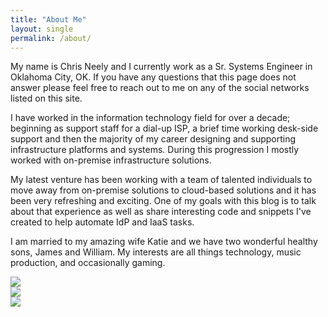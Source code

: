 ```yaml
---
title: "About Me"
layout: single
permalink: /about/
---
```


My name is Chris Neely and I currently work as a Sr. Systems Engineer in Oklahoma City, OK.  If you have any questions that this page does not answer please feel free to reach out to me on any of the social networks listed on this site.

I have worked in the information technology field for over a decade; beginning as support staff for a dial-up ISP, a brief time working desk-side support and then the majority of my career designing and supporting infrastructure platforms and systems.  During this progression I mostly worked with on-premise infrastructure solutions.

My latest venture has been working with a team of talented individuals to move away from on-premise solutions to cloud-based solutions and it has been very refreshing and exciting.  One of my goals with this blog is to talk about that experience as well as share interesting code and snippets I've created to help automate IdP and IaaS tasks.

I am married to my amazing wife Katie and we have two wonderful healthy sons, James and William.  My interests are all things technology, music production, and occasionally gaming.


![](https://www.neely.pro/images/AWS-CERT.png?raw=true)  
![](https://www.neely.pro/images/AWS-CSA.png?raw=true)  
![](https://www.neely.pro/images/AWS-CDA.png?raw=true)
